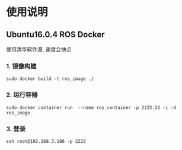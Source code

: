 # 使用说明

## Ubuntu16.0.4 ROS Docker
使用清华软件源, 速度会快点

### 1. 镜像构建

```
sudo docker build -t ros_image ./
```
### 2. 运行容器

```
sudo docker container run  --name ros_container -p 2222:22 -i -d ros_image
```

### 3. 登录

```
ssh root@192.168.3.186 -p 2222
```


